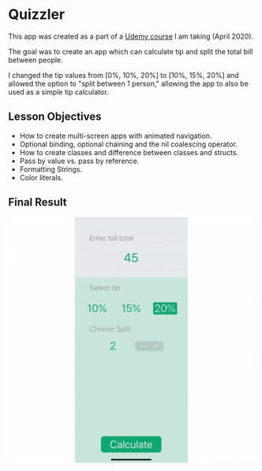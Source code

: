 # Quizzler
This app was created as a part of a [Udemy course](https://www.udemy.com/share/101WsWAEMScldUQn8F/) I am taking (April 2020).

The goal was to create an app which can calculate tip and split the total bill between people. 

I changed the tip values from [0%, 10%, 20%] to [10%, 15%, 20%] and allowed the option to "split between 1 person," allowing the app to also be used as a simple tip calculator.

## Lesson Objectives
* How to create multi-screen apps with animated navigation.
* Optional binding, optional chaining and the nil coalescing operator.
* How to create classes and difference between classes and structs.
* Pass by value vs. pass by reference.
* Formatting Strings.
* Color literals.

## Final Result
![](Tipsy_Demo.gif)
